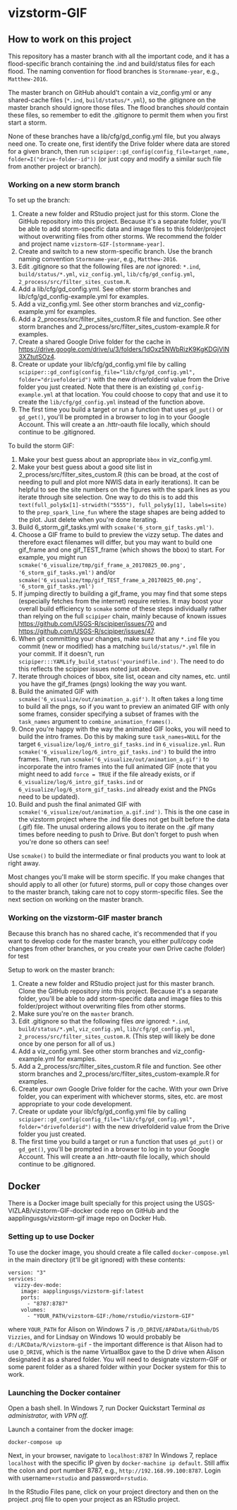 # vizstorm-GIF

## How to work on this project

This repository has a master branch with all the important code, and it has a flood-specific branch containing the .ind and build/status files for each flood. The naming convention for flood branches is `Stormname-year`, e.g., `Matthew-2016`.

The master branch on GitHub ahould't contain a viz_config.yml or any shared-cache files (`*.ind`, `build/status/*.yml`), so the .gitignore on the master branch should ignore those files. The flood branches *should* contain these files, so remember to edit the .gitignore to permit them when you first start a storm.

None of these branches have a lib/cfg/gd_config.yml file, but you always need one. To create one, first identify the Drive folder where data are stored for a given branch, then run `scipiper::gd_config(config_file=target_name, folder=I("drive-folder-id"))` (or just copy and modify a similar such file from another project or branch).

### Working on a new storm branch

To set up the branch:
1. Create a new folder and RStudio project just for this storm. Clone the GitHub repository into this project. Because it's a separate folder, you'll be able to add storm-specific data and image files to this folder/project without overwriting files from other storms. We recommend the folder and project name `vizstorm-GIF-[stormname-year]`.
1. Create and switch to a new storm-specific branch. Use the branch naming convention `Stormname-year`, e.g., `Matthew-2016`.
1. Edit .gitignore so that the following files are *not* ignored: `*.ind`, `build/status/*.yml`, `viz_config.yml`, `lib/cfg/gd_config.yml`, `2_process/src/filter_sites_custom.R`.
1. Add a lib/cfg/gd_config.yml. See other storm branches and lib/cfg/gd_config-example.yml for examples.
1. Add a viz_config.yml. See other storm branches and viz_config-example.yml for examples.
1. Add a 2_process/src/filter_sites_custom.R file and function. See other storm branches and 2_process/src/filter_sites_custom-example.R for examples.
1. Create a shared Google Drive folder for the cache in https://drive.google.com/drive/u/3/folders/1dOxz5NWbRizK9KgKDGjVlN3XZtutSOz4.
1. Create or update your lib/cfg/gd_config.yml file by calling `scipiper::gd_config(config_file="lib/cfg/gd_config.yml", folder="drivefolderid")` with the new drivefolderid value from the Drive folder you just created. Note that there is an existing `gd_config-example.yml` at that location. You could choose to copy that and use it to create the `lib/cfg/gd_config.yml` instead of the function above.
1. The first time you build a target or run a function that uses `gd_put()` or `gd_get()`, you'll be prompted in a browser to log in to your Google Account. This will create a an .httr-oauth file locally, which should continue to be .gitignored.

To build the storm GIF:
1. Make your best guess about an appropriate `bbox` in viz_config.yml.
1. Make your best guess about a good site list in 2_process/src/filter_sites_custom.R (this can be broad, at the cost of needing to pull and plot more NWIS data in early iterations). It can be helpful to see the site numbers on the figures with the spark lines as you iterate through site selection. One way to do this is to add this `text(full_poly$x[1]-strwidth("5555"), full_poly$y[1], labels=site)` to the `prep_spark_line_fun` where the stage shapes are being added to the plot. Just delete when you're done iterating. 
1. Build 6_storm_gif_tasks.yml with `scmake('6_storm_gif_tasks.yml')`.
1. Choose a GIF frame to build to preview the vizzy setup. The dates and therefore exact filenames will differ, but you may want to build one gif_frame and one gif_TEST_frame (which shows the bbox) to start. For example, you might run `scmake('6_visualize/tmp/gif_frame_a_20170825_00.png', '6_storm_gif_tasks.yml')` and/or `scmake('6_visualize/tmp/gif_TEST_frame_a_20170825_00.png', '6_storm_gif_tasks.yml')`
1. If jumping directly to building a gif_frame, you may find that some steps (especially fetches from the internet) require retries. It may boost your overall build efficiency to `scmake` some of these steps individually rather than relying on the full `scipiper` chain, mainly because of known issues https://github.com/USGS-R/scipiper/issues/70 and https://github.com/USGS-R/scipiper/issues/47.
1. When git committing your changes, make sure that any `*.ind` file you commit (new or modified) has a matching `build/status/*.yml` file in your commit. If it doesn't, run `scipiper:::YAMLify_build_status('yourindfile.ind')`. The need to do this reflects the scipiper issues noted just above.
1. Iterate through choices of bbox, site list, ocean and city names, etc. until you have the gif_frames (pngs) looking the way you want.
1. Build the animated GIF with `scmake('6_visualize/out/animation_a.gif')`. It often takes a long time to build all the pngs, so if you want to preview an animated GIF with only some frames, consider specifying a subset of frames with the `task_names` argument to `combine_animation_frames()`.
1. Once you're happy with the way the animated GIF looks, you will need to build the intro frames. Do this by making sure `task_names=NULL` for the target `6_visualize/log/6_intro_gif_tasks.ind` in `6_visualize.yml`. Run `scmake('6_visualize/log/6_intro_gif_tasks.ind')` to build the intro frames. Then, run `scmake('6_visualize/out/animation_a.gif')` to incorporate the intro frames into the full animated GIF (note that you might need to add `force = TRUE` if the file already exists, or if `6_visualize/log/6_intro_gif_tasks.ind` or `6_visualize/log/6_storm_gif_tasks.ind` already exist and the PNGs need to be updated).
1. Build and push the final animated GIF with `scmake('6_visualize/out/animation_a.gif.ind')`. This is the one case in the vizstorm project where the .ind file does not get built before the data (.gif) file. The unusal ordering allows you to iterate on the .gif many times before needing to push to Drive. But don't forget to push when you're done so others can see!

Use `scmake()` to build the intermediate or final products you want to look at right away. 

Most changes you'll make will be storm specific. If you make changes that should apply to all other (or future) storms, pull or copy those changes over to the master branch, taking care not to copy storm-specific files. See the next section on working on the master branch.

### Working on the vizstorm-GIF master branch

Because this branch has no shared cache, it's recommended that if you want to develop code for the master branch, you either pull/copy code changes from other branches, or you create your own Drive cache (folder) for test

Setup to work on the master branch:
1. Create a new folder and RStudio project just for this master branch. Clone the GitHub repository into this project. Because it's a separate folder, you'll be able to add storm-specific data and image files to this folder/project without overwriting files from other storms.
1. Make sure you're on the `master` branch.
1. Edit .gitignore so that the following files *are* ignored: `*.ind`, `build/status/*.yml`, `viz_config.yml`, `lib/cfg/gd_config.yml`, `2_process/src/filter_sites_custom.R`. (This step will likely be done once by one person for all of us.)
1. Add a viz_config.yml. See other storm branches and viz_config-example.yml for examples.
1. Add a 2_process/src/filter_sites_custom.R file and function. See other storm branches and 2_process/src/filter_sites_custom-example.R for examples.
1. Create *your own* Google Drive folder for the cache. With your own Drive folder, you can experiment with whichever storms, sites, etc. are most appropriate to your code development.
1. Create or update your lib/cfg/gd_config.yml file by calling `scipiper::gd_config(config_file="lib/cfg/gd_config.yml", folder="drivefolderid")` with the new drivefolderid value from the Drive folder you just created.
1. The first time you build a target or run a function that uses `gd_put()` or `gd_get()`, you'll be prompted in a browser to log in to your Google Account. This will create a an .httr-oauth file locally, which should continue to be .gitignored.


## Docker

There is a Docker image built specially for this project using the USGS-VIZLAB/vizstorm-GIF-docker code repo on GitHub and the aapplingusgs/vizstorm-gif image repo on Docker Hub.

### Setting up to use Docker

To use the docker image, you should create a file called `docker-compose.yml` in the main directory (it'll be git ignored) with these contents:

```
version: "3"
services:
  vizzy-dev-mode:
    image: aapplingusgs/vizstorm-gif:latest
    ports:
      - "8787:8787"
    volumes:
      - "YOUR_PATH/vizstorm-GIF:/home/rstudio/vizstorm-GIF"
```

where `YOUR_PATH` for Alison on Windows 7 is `/D_DRIVE/APAData/Github/DS Vizzies`, and for Lindsay on Windows 10 would probably be `d:/LRCData/R/vizstorm-gif` - the important difference is that Alison had to use `D_DRIVE`, which is the name VirtualBox gave to the D drive when Alison designated it as a shared folder. You will need to designate vizstorm-GIF or some parent folder as a shared folder within your Docker system for this to work.

### Launching the Docker container

Open a bash shell. <win7>In Windows 7, run Docker Quickstart Terminal <em>as administrator, with VPN off.</em></win7>

Launch a container from the docker image:
```
docker-compose up
```

Next, in your browser, navigate to `localhost:8787` <win7>In Windows 7, replace `localhost` with the specific IP given by `docker-machine ip default`. Still affix the colon and port number 8787, e.g., `http://192.168.99.100:8787`.</win7> Login with username=`rstudio` and password=`rstudio`.

In the RStudio Files pane, click on your project directory and then on the project .proj file to open your project as an RStudio project.
